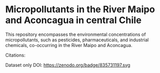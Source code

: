 # Micropollutants in the River Maipo and Aconcagua in central Chile
This repository encompasses the environmental concentrations of micropollutants, such as pesticides, pharmaceuticals, and industrial chemicals, co-occurring in the River Maipo and Aconcagua.

Citations:

Dataset only DOI: https://zenodo.org/badge/835731197.svg
